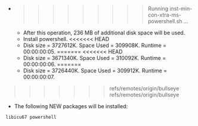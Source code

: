 * >>>>>>>>> Running inst-min-con-xtra-ms-powershell.sh ...
  * After this operation, 236 MB of additional disk space will be used.
  * Install powershell.
<<<<<<< HEAD
  * Disk size = 3727612K. Space Used = 309908K. Runtime = 00:00:00:05.
=======
<<<<<<< HEAD
  * Disk size = 3671340K. Space Used = 310092K. Runtime = 00:00:00:06.
=======
  * Disk size = 3726440K. Space Used = 309912K. Runtime = 00:00:00:07.
>>>>>>> refs/remotes/origin/bullseye
>>>>>>> refs/remotes/origin/bullseye
  * The following NEW packages will be installed:
  ```bash
libicu67 powershell
  ```
